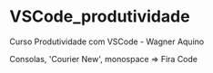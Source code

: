 # VSCode_produtividade
 Curso Produtividade com VSCode  - Wagner Aquino



Consolas, 'Courier New', monospace => Fira Code